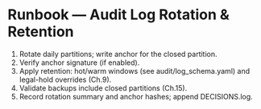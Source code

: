 # Runbook — Audit Log Rotation & Retention
1) Rotate daily partitions; write anchor for the closed partition.
2) Verify anchor signature (if enabled).
3) Apply retention: hot/warm windows (see audit/log_schema.yaml) and legal-hold overrides (Ch.9).
4) Validate backups include closed partitions (Ch.15).
5) Record rotation summary and anchor hashes; append DECISIONS.log.

